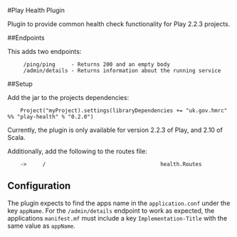#Play Health Plugin

Plugin to provide common health check functionality for Play 2.2.3 projects.

##Endpoints

This adds two endpoints:

```
     /ping/ping     - Returns 200 and an empty body
	 /admin/details - Returns information about the running service
```

##Setup

Add the jar to the projects dependencies:

```
    Project("myProject).settings(libraryDependencies += "uk.gov.hmrc" %% "play-health" % "0.2.0")
```

Currently, the plugin is only available for version 2.2.3 of Play, and 2.10 of Scala.

Additionally, add the following to the routes file:

```
    ->     /                                    health.Routes
```

## Configuration

The plugin expects to find the apps name in the `application.conf` under the key `appName`.
For the `/admin/details` endpoint to work as expected, the applications `manifest.mf` must include a key `Implementation-Title` with the same value as `appName`.
